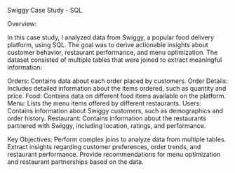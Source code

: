 Swiggy Case Study - SQL

Overview:

In this case study, I analyzed data from Swiggy, a popular food delivery platform, using SQL. The goal was to derive actionable insights about customer behavior, restaurant performance, and menu optimization. The dataset consisted of multiple tables that were joined to extract meaningful information:

Orders: Contains data about each order placed by customers.
Order Details: Includes detailed information about the items ordered, such as quantity and price.
Food: Contains data on different food items available on the platform.
Menu: Lists the menu items offered by different restaurants.
Users: Contains information about Swiggy customers, such as demographics and order history.
Restaurant: Contains information about the restaurants partnered with Swiggy, including location, ratings, and performance.

Key Objectives:
Perform complex joins to analyze data from multiple tables.
Extract insights regarding customer preferences, order trends, and restaurant performance.
Provide recommendations for menu optimization and restaurant partnerships based on the data.
